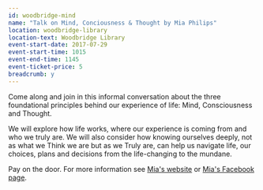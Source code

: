```yaml
---
id: woodbridge-mind
name: "Talk on Mind, Conciousness & Thought by Mia Philips"
location: woodbridge-library
location-text: Woodbridge Library
event-start-date: 2017-07-29
event-start-time: 1015
event-end-time: 1145
event-ticket-price: 5
breadcrumb: y
---
```


Come along and join in this informal conversation about the three foundational principles behind our experience of life: Mind, Consciousness and Thought.

We will explore how life works, where our experience is coming from and who we truly are. We will also consider how knowing ourselves deeply, not as what we Think we are but as we Truly are, can help us navigate life, our choices, plans and decisions from the life-changing to the mundane. 

Pay on the door. For more information see [Mia's website](http://www.miaphilips.com) or [Mia's Facebook page](https://www.facebook.com/SC3PC).
